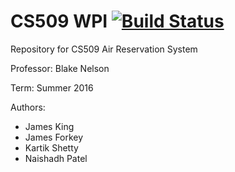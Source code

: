 # CS509 WPI [![Build Status](https://travis-ci.org/king-jam/CS509.svg?branch=master)](https://travis-ci.org/king-jam/CS509)

Repository for CS509 Air Reservation System

Professor: Blake Nelson

Term: Summer 2016

Authors:
- James King
- James Forkey
- Kartik Shetty
- Naishadh Patel
